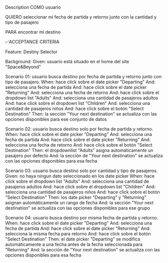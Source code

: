 Description
COMO usuario

QUIERO seleccionar mi fecha de partida y retorno junto con la cantidad y tipo de pasajero

PARA encontrar mi destino

✅ACCEPTANCE CRITERIA

Feature: Destiny Selector

  Background:
    Given: usuario está situado en el home del site "Space&Beyond"
      
  Scenario 01: usuario busca destino por fecha de partida y retorno junto con tipo de pasajero.
    When: hace click sobre el date picker "Departing"
    And: selecciona una fecha de partida
    And: hace click sobre el date picker "Returning"
    And: selecciona una fecha de retorno
    And: hace click sobre el dropdown list "Adults"
    And: selecciona una cantidad de pasajeros adultos
    And: hace click sobre el dropdown list "Children"
    And: selecciona una cantidad de pasajeros niños
    And: hace click sobre el botón "Select Destination"
    Then: la sección "Your next destination" se actualiza con las opciones disponibles para ese conjunto de datos
    
  Scenario 02: usuario busca destino solo por fecha de partida y retorno.
    When: hace click sobre el date picker "Departing"
    And: selecciona una fecha de partida
    And: hace click sobre el date picker "Returning"
    And: selecciona una fecha de retorno
    And: hace click sobre el botón "Select Destination"
    Then: el dropdownlist "Adults" asigna automáticamente un pasajero por defecto
    And: la sección de "Your next destination" se actualiza con las opciones disponibles para esa fecha
      
  Scenario 03: usuario busca destino solo por cantidad y tipo de pasajeros.
    Given: no haya ningun dato seleccionado en los date picker
    When: hace click sobre el dropdown list "Adults"
    And: selecciona una cantidad de pasajeros adultos
    And: hace click sobre el dropdown list "Children"
    And: selecciona una cantidad de pasajeros niños
    And: hace click sobre el botón "Select Destination"
    Then: los date picker "Departing" y "Returning" asignan automáticamente un rango de fecha
    And: la sección "Your next destination" se actualiza con las opciones disponibles para ese grupo
    
  Scenario 04: usuario busca destino por misma fecha de partida y retorno.
    When: hace click sobre el date picker "Departing"
    And: selecciona una fecha de partida
    And: hace click sobre el date picker "Returning"
    And: selecciona la misma fecha para retorno
    And: hace click sobre el botón "Select Destination"
    Then: el date picker "Departing" se modifica automáticamente a una fecha antes de la fecha seleccionada para "Returning"
    And: la sección de "Your next destination" se actualiza con las opciones disponibles para esa fecha